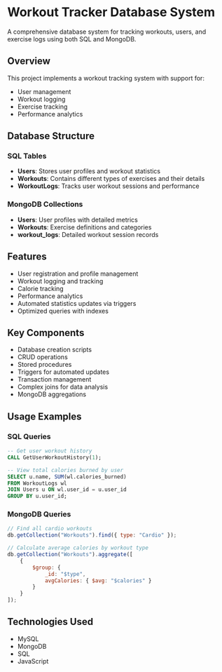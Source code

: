 # Workout Tracker Database System

A comprehensive database system for tracking workouts, users, and exercise logs using both SQL and MongoDB.

## Overview

This project implements a workout tracking system with support for:
- User management
- Workout logging
- Exercise tracking
- Performance analytics

## Database Structure

### SQL Tables
- **Users**: Stores user profiles and workout statistics
- **Workouts**: Contains different types of exercises and their details
- **WorkoutLogs**: Tracks user workout sessions and performance

### MongoDB Collections
- **Users**: User profiles with detailed metrics
- **Workouts**: Exercise definitions and categories
- **workout_logs**: Detailed workout session records

## Features

- User registration and profile management
- Workout logging and tracking
- Calorie tracking
- Performance analytics
- Automated statistics updates via triggers
- Optimized queries with indexes

## Key Components

- Database creation scripts
- CRUD operations
- Stored procedures
- Triggers for automated updates
- Transaction management
- Complex joins for data analysis
- MongoDB aggregations

## Usage Examples

### SQL Queries
```sql
-- Get user workout history
CALL GetUserWorkoutHistory(1);

-- View total calories burned by user
SELECT u.name, SUM(wl.calories_burned) 
FROM WorkoutLogs wl 
JOIN Users u ON wl.user_id = u.user_id 
GROUP BY u.user_id;
```

### MongoDB Queries
```javascript
// Find all cardio workouts
db.getCollection("Workouts").find({ type: "Cardio" });

// Calculate average calories by workout type
db.getCollection("Workouts").aggregate([
    {
        $group: {
            _id: "$type",
            avgCalories: { $avg: "$calories" }
        }
    }
]);
```

## Technologies Used

- MySQL
- MongoDB
- SQL
- JavaScript